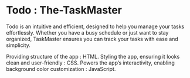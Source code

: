 # Todo : The-TaskMaster
Todo is an intuitive and efficient, designed to help you manage your tasks effortlessly. Whether you have a busy schedule or just want to stay organized, TaskMaster ensures you can track your tasks with ease and 
simplicity.

Providing structure of the app : HTML.
Styling the app, ensuring it looks clean and user-friendly : CSS.
Powers the app’s interactivity, enabling  background color customization : JavaScript.
